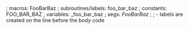 ; macros:		FooBarBaz
; subroutines/labels:	foo_bar_baz
; constants:		FOO_BAR_BAZ
; variables:		_foo_bar_baz
; segs:		_FooBarBaz_
;
; - labels are created on the line before the body code
